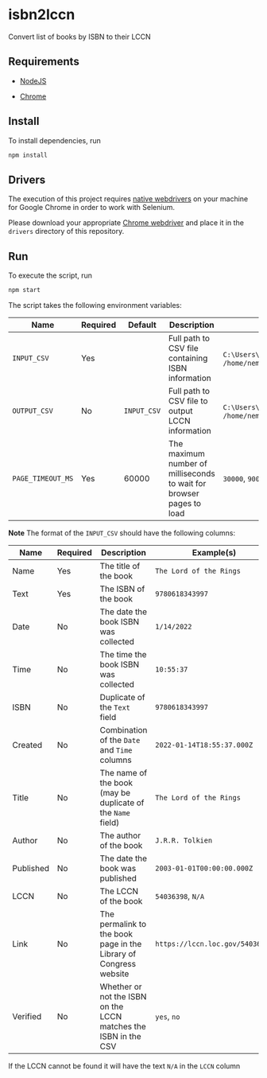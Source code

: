 # isbn2lccn

Convert list of books by ISBN to their LCCN

## Requirements

- [NodeJS](https://nodejs.org)

* [Chrome](https://www.google.com/chrome/)

## Install

To install dependencies, run

```sh
npm install
```

## Drivers

The execution of this project requires [native webdrivers](https://github.com/SeleniumHQ/selenium/blob/trunk/javascript/node/selenium-webdriver/README.md#installation) on your machine for Google Chrome in order to work with Selenium.

Please download your appropriate [Chrome webdriver](http://chromedriver.storage.googleapis.com/index.html) and place it in the `drivers` directory of this repository.

## Run

To execute the script, run

```sh
npm start
```

The script takes the following environment variables:

| Name              | Required | Default     | Description                                                          | Example(s)                                                  |
| ----------------- | -------- | ----------- | -------------------------------------------------------------------- | ----------------------------------------------------------- |
| `INPUT_CSV`       | Yes      |             | Full path to CSV file containing ISBN information                    | `C:\Users\nemo\Documents\isbns.csv`, `/home/nemo/isbns.csv` |
| `OUTPUT_CSV`      | No       | `INPUT_CSV` | Full path to CSV file to output LCCN information                     | `C:\Users\nemo\Documents\isbns.csv`, `/home/nemo/isbns.csv` |
| `PAGE_TIMEOUT_MS` | Yes      | 60000       | The maximum number of milliseconds to wait for browser pages to load | `30000`, `90000`                                            |

**Note** The format of the `INPUT_CSV` should have the following columns:

| Name      | Required | Description                                                       | Example(s)                      |
| --------- | -------- | ----------------------------------------------------------------- | ------------------------------- |
| Name      | Yes      | The title of the book                                             | `The Lord of the Rings`         |
| Text      | Yes      | The ISBN of the book                                              | `9780618343997`                 |
| Date      | No       | The date the book ISBN was collected                              | `1/14/2022`                     |
| Time      | No       | The time the book ISBN was collected                              | `10:55:37`                      |
| ISBN      | No       | Duplicate of the `Text` field                                     | `9780618343997`                 |
| Created   | No       | Combination of the `Date` and `Time` columns                      | `2022-01-14T18:55:37.000Z`      |
| Title     | No       | The name of the book (may be duplicate of the `Name` field)       | `The Lord of the Rings`         |
| Author    | No       | The author of the book                                            | `J.R.R. Tolkien`                |
| Published | No       | The date the book was published                                   | `2003-01-01T00:00:00.000Z`      |
| LCCN      | No       | The LCCN of the book                                              | `54036398`, `N/A`               |
| Link      | No       | The permalink to the book page in the Library of Congress website | `https://lccn.loc.gov/54036398` |
| Verified  | No       | Whether or not the ISBN on the LCCN matches the ISBN in the CSV   | `yes`, `no`                     |

If the LCCN cannot be found it will have the text `N/A` in the `LCCN` column
